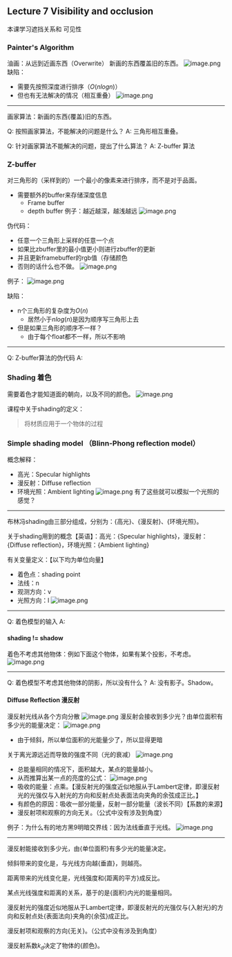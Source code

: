 ## Lecture 7 Visibility and occlusion
本课学习遮挡关系和 可见性
### Painter's Algorithm
油画：从远到近画东西（Overwrite）
新画的东西覆盖旧的东西。
![image.png](https://picbed-1305808788.cos.ap-chengdu.myqcloud.com/img/20241009181925.png)
缺陷：
- 需要先按照深度进行排序（$O(n log n)$）
- 但也有无法解决的情况（相互重叠）
![image.png](https://picbed-1305808788.cos.ap-chengdu.myqcloud.com/img/20241009182155.png)

---
画家算法：新画的东西{覆盖}旧的东西。
<!--ID: 1729258257431-->


Q: 按照画家算法，不能解决的问题是什么？
A: 三角形相互重叠。
<!--ID: 1729258257417-->


Q: 针对画家算法不能解决的问题，提出了什么算法？
A: Z-buffer 算法
<!--ID: 1729258257423-->


### Z-buffer
对三角形的（采样到的）一个最小的像素来进行排序，而不是对于品面。
- 需要额外的buffer来存储深度信息
	- Frame buffer
	- depth buffer
例子：越近越深，越浅越远
![image.png](https://picbed-1305808788.cos.ap-chengdu.myqcloud.com/img/20241009182614.png)

伪代码：
- 任意一个三角形上采样的任意一个点
- 如果比zbuffer里的最小值更小则进行zbuffer的更新
- 并且更新framebuffer的rgb值（存储颜色
- 否则的话什么也不做。
![image.png](https://picbed-1305808788.cos.ap-chengdu.myqcloud.com/img/20241009182903.png)

例子：
![image.png](https://picbed-1305808788.cos.ap-chengdu.myqcloud.com/img/20241009183142.png)

缺陷：
- n个三角形的复杂度为$O(n)$
	- 居然小于$nlog(n)$是因为顺序写三角形上去
- 但是如果三角形的顺序不一样？
	- 由于每个float都不一样，所以不影响
---
Q: Z-buffer算法的伪代码
A: 

### Shading 着色
需要着色才能知道面的朝向，以及不同的颜色。
![image.png](https://picbed-1305808788.cos.ap-chengdu.myqcloud.com/img/20241009210806.png)

课程中关于shading的定义：
> 将材质应用于一个物体的过程

### Simple shading model （Blinn-Phong reflection model）
概念解释：
- 高光：Specular highlights
- 漫反射：Diffuse reflection
- 环境光照：Ambient lighting
![image.png](https://picbed-1305808788.cos.ap-chengdu.myqcloud.com/img/20241009211503.png)
有了这些就可以模拟一个光照的感觉？

---
布林冯shading由三部分组成，分别为：{高光}、{漫反射}、{环境光照}。
<!--ID: 1729258257435-->


关于shading用到的概念【英语】：高光：{Specular highlights}，漫反射：{Diffuse reflection}，环境光照：{Ambient lighting}
<!--ID: 1729258257438-->



有关变量定义：【以下均为单位向量】
- 着色点：shading point
- 法线：n
- 观测方向：v
- 光照方向：l
![image.png](https://picbed-1305808788.cos.ap-chengdu.myqcloud.com/img/20241009211626.png)
---
Q: 着色模型的输入
A: 

#### shading != shadow
着色不考虑其他物体：例如下面这个物体，如果有某个投影，不考虑。
![image.png](https://picbed-1305808788.cos.ap-chengdu.myqcloud.com/img/20241009212113.png)

---
Q: 着色模型不考虑其他物体的阴影，所以没有什么？
A: 没有影子。Shadow。
<!--ID: 1729258257426-->


#### Diffuse Reflection 漫反射
漫反射光线从各个方向分散
![image.png](https://picbed-1305808788.cos.ap-chengdu.myqcloud.com/img/20241009212321.png)
漫反射会接收到多少光？由单位面积有多少光的能量决定：
![image.png](https://picbed-1305808788.cos.ap-chengdu.myqcloud.com/img/20241009212848.png)
- 由于倾斜，所以单位面积的光能量少了，所以显得更暗

关于离光源远近而导致的强度不同（光的衰减）
![image.png](https://picbed-1305808788.cos.ap-chengdu.myqcloud.com/img/20241009213521.png)
- 总能量相同的情况下，面积越大，某点的能量越小。
- 从而推算出某一点的亮度的公式：
![image.png](https://picbed-1305808788.cos.ap-chengdu.myqcloud.com/img/20241009213633.png)
- 吸收的能量：点乘。【漫反射光的强度近似地服从于Lambert定律，即漫反射光的光强仅与入射光的方向和反射点处表面法向夹角的余弦成正比。】
- 有颜色的原因：吸收一部分能量，反射一部分能量（波长不同）【系数的来源】
- 漫反射项和观察的方向无关。（公式中没有涉及到角度）

例子：为什么有的地方黑9明暗交界线：因为法线垂直于光线。
![image.png](https://picbed-1305808788.cos.ap-chengdu.myqcloud.com/img/20241009214118.png)

---
漫反射能接收到多少光，由{单位面积}有多少光的能量决定。
<!--ID: 1729258257442-->


倾斜带来的变化是，与光线方向越{垂直}，则越亮。
<!--ID: 1729258257445-->


距离带来的光线变化是，光线强度和{距离的平方}成反比。
<!--ID: 1729258257450-->


某点光线强度和距离的关系，基于的是{面积}内光的能量相同。
<!--ID: 1729258257453-->


漫反射光的强度近似地服从于Lambert定律，即漫反射光的光强仅与{入射光}的方向和反射点处{表面法向}夹角的{余弦}成正比。
<!--ID: 1729258257457-->


漫反射项和观察的方向{无关}。（公式中没有涉及到角度）
<!--ID: 1729258257460-->


漫反射系数$k_d$决定了物体的{颜色}。
<!--ID: 1729258257465-->
